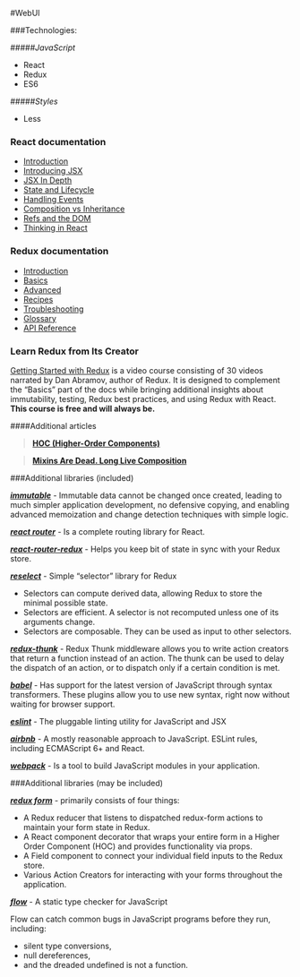 #WebUI

###Technologies:

#####_JavaScript_

* React
* Redux
* ES6

#####_Styles_
* Less

### React documentation

* [Introduction](https://facebook.github.io/react/docs/hello-world.html)
* [Introducing JSX](https://facebook.github.io/react/docs/introducing-jsx.html)
* [JSX In Depth](https://facebook.github.io/react/docs/jsx-in-depth.html)
* [State and Lifecycle](https://facebook.github.io/react/docs/state-and-lifecycle.html)
* [Handling Events](https://facebook.github.io/react/docs/handling-events.html)
* [Composition vs Inheritance](https://facebook.github.io/react/docs/composition-vs-inheritance.html)
* [Refs and the DOM](https://facebook.github.io/react/docs/refs-and-the-dom.html)
* [Thinking in React](https://facebook.github.io/react/docs/thinking-in-react.html)

### Redux documentation

* [Introduction](http://redux.js.org/docs/introduction/index.html)
* [Basics](http://redux.js.org/docs/basics/index.html)
* [Advanced](http://redux.js.org/docs/advanced/index.html)
* [Recipes](http://redux.js.org/docs/recipes/index.html)
* [Troubleshooting](http://redux.js.org/docs/Troubleshooting.html)
* [Glossary](http://redux.js.org/docs/Glossary.html)
* [API Reference](http://redux.js.org/docs/api/index.html)

### Learn Redux from Its Creator

[Getting Started with Redux](https://egghead.io/series/getting-started-with-redux) is a video course consisting of 
30 videos narrated by Dan Abramov, author of Redux. It is designed to complement the 
“Basics” part of the docs while bringing additional insights about immutability, testing, 
Redux best practices, and using Redux with React. **This course is free and will always be.**

####Additional articles 

>**[HOC (Higher-Order Components)](https://facebook.github.io/react/docs/higher-order-components.html)**

>**[Mixins Are Dead. Long Live Composition](https://medium.com/@dan_abramov/mixins-are-dead-long-live-higher-order-components-94a0d2f9e750#.wyfzsauqe)**

###Additional libraries (included)

**_[immutable](https://facebook.github.io/immutable-js/)_** - Immutable data cannot be changed once created, 
leading to much simpler application development, no defensive copying, and enabling advanced memoization and change detection techniques with simple logic.

**_[react router](https://github.com/ReactTraining/react-router/)_** - Is a complete routing library for React.

**_[react-router-redux](https://github.com/reactjs/react-router-redux/)_** - Helps you keep bit of state in sync with your Redux store.

**_[reselect](https://github.com/reactjs/reselect/)_** - Simple “selector” library for Redux
* Selectors can compute derived data, allowing Redux to store the minimal possible state.
* Selectors are efficient. A selector is not recomputed unless one of its arguments change.
* Selectors are composable. They can be used as input to other selectors.

**_[redux-thunk](https://github.com/gaearon/redux-thunk/)_** - Redux Thunk middleware allows you to write action 
creators that return a function instead of an action. The thunk can be used to delay the dispatch of an action, or to dispatch only if a certain condition is met.

**_[babel](https://babeljs.io/)_** - Has support for the latest version of JavaScript through syntax 
transformers. These plugins allow you to use new syntax, right now without waiting for browser support.

**_[eslint](http://eslint.org/)_** - The pluggable linting utility for JavaScript and JSX

**_[airbnb](https://github.com/airbnb/javascript/)_** - A mostly reasonable approach to JavaScript. ESLint rules, including ECMAScript 6+ and React.

**_[webpack](https://webpack.github.io/)_** - Is a tool to build JavaScript modules in your application.

###Additional libraries (may be included)

**_[redux form](http://redux-form.com/)_** - primarily consists of four things:                                           
* A Redux reducer that listens to dispatched redux-form actions to maintain your form state in Redux.
* A React component decorator that wraps your entire form in a Higher Order Component (HOC) and provides functionality via props.
* A Field component to connect your individual field inputs to the Redux store.
* Various Action Creators for interacting with your forms throughout the application.

**_[flow](https://flowtype.org/)_** - A static type checker for JavaScript
 
Flow can catch common bugs in JavaScript programs before they run, including:
* silent type conversions,
* null dereferences,
* and the dreaded undefined is not a function.
